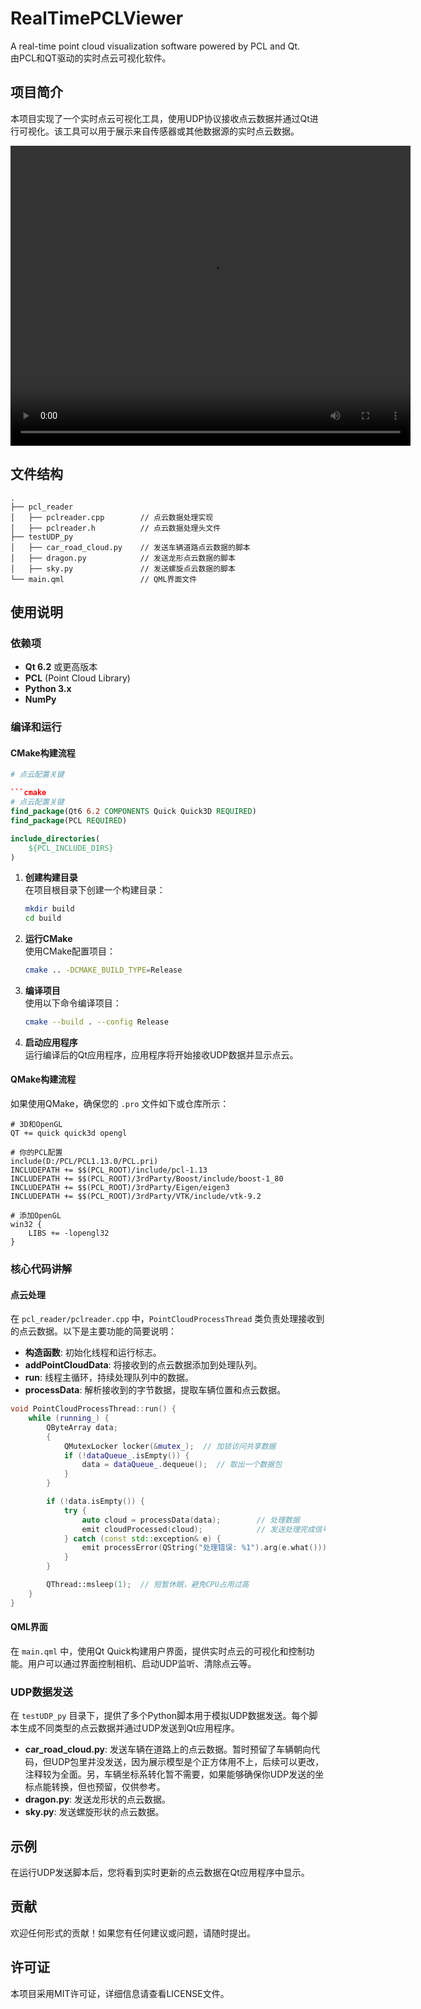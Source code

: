# RealTimePCLViewer

A real-time point cloud visualization software powered by PCL and Qt.  
由PCL和QT驱动的实时点云可视化软件。

## 项目简介

本项目实现了一个实时点云可视化工具，使用UDP协议接收点云数据并通过Qt进行可视化。该工具可以用于展示来自传感器或其他数据源的实时点云数据。

<video width="640" height="480" controls>
  <source src="videos/video.mp4" type="video/mp4">
  您的浏览器不支持 HTML5 视频标签。
</video>

## 文件结构

```
.
├── pcl_reader
│   ├── pclreader.cpp        // 点云数据处理实现
│   ├── pclreader.h          // 点云数据处理头文件
├── testUDP_py
│   ├── car_road_cloud.py    // 发送车辆道路点云数据的脚本
│   ├── dragon.py            // 发送龙形点云数据的脚本
│   ├── sky.py               // 发送螺旋点云数据的脚本
└── main.qml                 // QML界面文件
```

## 使用说明

### 依赖项

- ****Qt 6.2**** 或更高版本
- ****PCL**** (Point Cloud Library)
- ****Python 3.x****
- ****NumPy****

### 编译和运行

#### CMake构建流程

```cmake
# 点云配置关键

```cmake
# 点云配置关键
find_package(Qt6 6.2 COMPONENTS Quick Quick3D REQUIRED)
find_package(PCL REQUIRED)

include_directories(
    ${PCL_INCLUDE_DIRS}
)
```

1. **创建构建目录**  
   在项目根目录下创建一个构建目录：
   ```bash
   mkdir build
   cd build
   ```

2. **运行CMake**  
   使用CMake配置项目：
   ```bash
   cmake .. -DCMAKE_BUILD_TYPE=Release
   ```

3. **编译项目**  
   使用以下命令编译项目：
   ```bash
   cmake --build . --config Release
   ```

4. **启动应用程序**  
   运行编译后的Qt应用程序，应用程序将开始接收UDP数据并显示点云。

#### QMake构建流程

如果使用QMake，确保您的 `.pro` 文件如下或仓库所示：

```propro
# 3D和OpenGL
QT += quick quick3d opengl

# 你的PCL配置
include(D:/PCL/PCL1.13.0/PCL.pri)
INCLUDEPATH += $$(PCL_ROOT)/include/pcl-1.13
INCLUDEPATH += $$(PCL_ROOT)/3rdParty/Boost/include/boost-1_80
INCLUDEPATH += $$(PCL_ROOT)/3rdParty/Eigen/eigen3
INCLUDEPATH += $$(PCL_ROOT)/3rdParty/VTK/include/vtk-9.2

# 添加OpenGL
win32 {
    LIBS += -lopengl32
}
```

### 核心代码讲解

#### 点云处理

在 `pcl_reader/pclreader.cpp` 中，`PointCloudProcessThread` 类负责处理接收到的点云数据。以下是主要功能的简要说明：

- **构造函数**: 初始化线程和运行标志。
- **addPointCloudData**: 将接收到的点云数据添加到处理队列。
- **run**: 线程主循环，持续处理队列中的数据。
- **processData**: 解析接收到的字节数据，提取车辆位置和点云数据。

```cpp
void PointCloudProcessThread::run() {
    while (running_) {
        QByteArray data;
        {
            QMutexLocker locker(&mutex_);  // 加锁访问共享数据
            if (!dataQueue_.isEmpty()) {
                data = dataQueue_.dequeue();  // 取出一个数据包
            }
        }

        if (!data.isEmpty()) {
            try {
                auto cloud = processData(data);        // 处理数据
                emit cloudProcessed(cloud);            // 发送处理完成信号
            } catch (const std::exception& e) {
                emit processError(QString("处理错误: %1").arg(e.what()));  // 发送错误信号
            }
        }

        QThread::msleep(1);  // 短暂休眠，避免CPU占用过高
    }
}
```

#### QML界面

在 `main.qml` 中，使用Qt Quick构建用户界面，提供实时点云的可视化和控制功能。用户可以通过界面控制相机、启动UDP监听、清除点云等。

### UDP数据发送

在 `testUDP_py` 目录下，提供了多个Python脚本用于模拟UDP数据发送。每个脚本生成不同类型的点云数据并通过UDP发送到Qt应用程序。

- **car_road_cloud.py**: 发送车辆在道路上的点云数据。暂时预留了车辆朝向代码，但UDP包里并没发送，因为展示模型是个正方体用不上，后续可以更改，注释较为全面。另，车辆坐标系转化暂不需要，如果能够确保你UDP发送的坐标点能转换，但也预留，仅供参考。
- **dragon.py**: 发送龙形状的点云数据。
- **sky.py**: 发送螺旋形状的点云数据。

## 示例

在运行UDP发送脚本后，您将看到实时更新的点云数据在Qt应用程序中显示。

## 贡献

欢迎任何形式的贡献！如果您有任何建议或问题，请随时提出。

## 许可证

本项目采用MIT许可证，详细信息请查看LICENSE文件。
